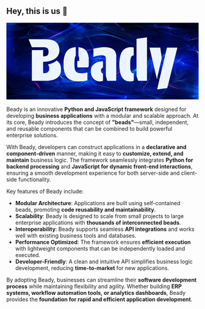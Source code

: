 ## Hey, this is us 👋

![Beady Cover](beadycover.png)


Beady is an innovative **Python and JavaScript framework** designed for developing **business applications** with a modular and scalable approach. At its core, Beady introduces the concept of **"beads"**—small, independent, and reusable components that can be combined to build powerful enterprise solutions.  

With Beady, developers can construct applications in a **declarative and component-driven** manner, making it easy to **customize, extend, and maintain** business logic. The framework seamlessly integrates **Python for backend processing** and **JavaScript for dynamic front-end interactions**, ensuring a smooth development experience for both server-side and client-side functionality.  

Key features of Beady include:  
- **Modular Architecture**: Applications are built using self-contained beads, promoting **code reusability and maintainability**.  
- **Scalability**: Beady is designed to scale from small projects to large enterprise applications with **thousands of interconnected beads**.  
- **Interoperability**: Beady supports seamless **API integrations** and works well with existing business tools and databases.  
- **Performance Optimized**: The framework ensures **efficient execution** with lightweight components that can be independently loaded and executed.  
- **Developer-Friendly**: A clean and intuitive API simplifies business logic development, reducing **time-to-market** for new applications.  

By adopting Beady, businesses can streamline their **software development process** while maintaining flexibility and agility. Whether building **ERP systems, workflow automation tools, or analytics dashboards**, Beady provides the **foundation for rapid and efficient application development**.
